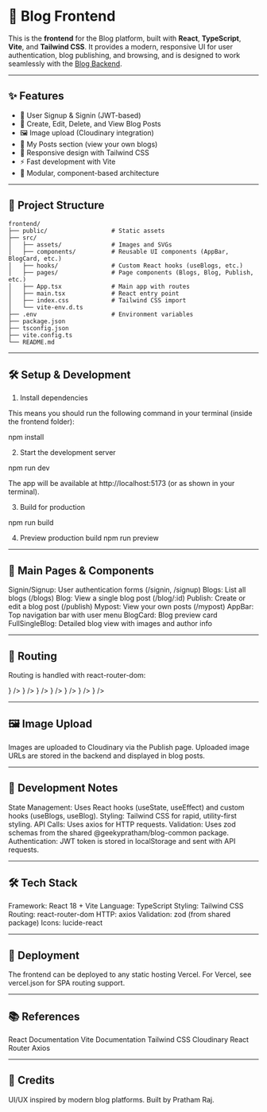 # 🚀 Blog Frontend

This is the **frontend** for the Blog platform, built with **React**, **TypeScript**, **Vite**, and **Tailwind CSS**. It provides a modern, responsive UI for user authentication, blog publishing, and browsing, and is designed to work seamlessly with the [Blog Backend](../backend/README.md).

---

## ✨ Features

- 🔐 User Signup & Signin (JWT-based)
- 📝 Create, Edit, Delete, and View Blog Posts
- 🖼 Image upload (Cloudinary integration)
- 👤 My Posts section (view your own blogs)
- 📱 Responsive design with Tailwind CSS
- ⚡ Fast development with Vite
- 🧩 Modular, component-based architecture

---

## 📁 Project Structure

```
frontend/
├── public/                  # Static assets
├── src/
│   ├── assets/              # Images and SVGs
│   ├── components/          # Reusable UI components (AppBar, BlogCard, etc.)
│   ├── hooks/               # Custom React hooks (useBlogs, etc.)
│   ├── pages/               # Page components (Blogs, Blog, Publish, etc.)
│   ├── App.tsx              # Main app with routes
│   ├── main.tsx             # React entry point
│   ├── index.css            # Tailwind CSS import
│   └── vite-env.d.ts
├── .env                     # Environment variables
├── package.json
├── tsconfig.json
├── vite.config.ts
└── README.md
```


---


## 🛠️ Setup & Development

1. Install dependencies

This means you should run the following command in your terminal (inside the frontend folder):

  npm install

2. Start the development server

  npm run dev

  The app will be available at http://localhost:5173 (or as shown in your terminal).

3. Build for production

  npm run build

4. Preview production build
  npm run preview


---
## 🧩 Main Pages & Components

Signin/Signup: User authentication forms (/signin, /signup)
Blogs: List all blogs (/blogs)
Blog: View a single blog post (/blog/:id)
Publish: Create or edit a blog post (/publish)
Mypost: View your own posts (/mypost)
AppBar: Top navigation bar with user menu
BlogCard: Blog preview card
FullSingleBlog: Detailed blog view with images and author info

---

## 🔗 Routing

Routing is handled with react-router-dom:

<BrowserRouter>
  <Routes>
    <Route path="/" element={<Signin />} />
    <Route path="/signin" element={<Signin />} />
    <Route path="/signup" element={<Signup />} />
    <Route path="/blogs" element={<Blogs />} />
    <Route path="/blog/*" element={<Blog />} />
    <Route path="/publish" element={<Publish />} />
    <Route path="/mypost" element={<Mypost />} />
  </Routes>
</BrowserRouter>

---
## 🖼 Image Upload

Images are uploaded to Cloudinary via the Publish page.
Uploaded image URLs are stored in the backend and displayed in blog posts.

--- 

## 🧪 Development Notes

State Management: Uses React hooks (useState, useEffect) and custom hooks (useBlogs, useBlog).
Styling: Tailwind CSS for rapid, utility-first styling.
API Calls: Uses axios for HTTP requests.
Validation: Uses zod schemas from the shared @geekypratham/blog-common package.
Authentication: JWT token is stored in localStorage and sent with API requests.

---

## 🛠️ Tech Stack

Framework: React 18 + Vite
Language: TypeScript
Styling: Tailwind CSS
Routing: react-router-dom
HTTP: axios
Validation: zod (from shared package)
Icons: lucide-react

---

## 🚀 Deployment

The frontend can be deployed to any static hosting Vercel.
For Vercel, see vercel.json for SPA routing support.

---

## 📚 References

React Documentation
Vite Documentation
Tailwind CSS
Cloudinary
React Router
Axios

---
## 🙏 Credits

UI/UX inspired by modern blog platforms.
Built by Pratham Raj.